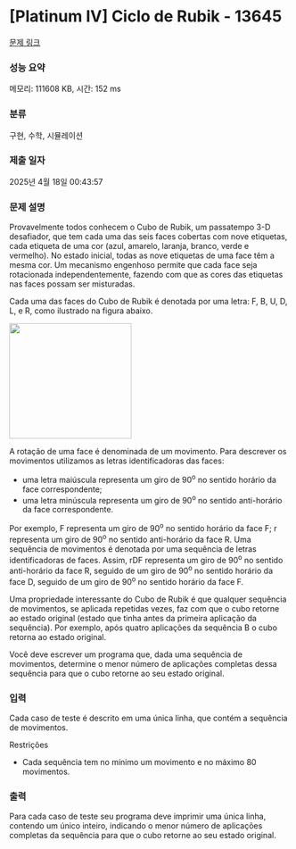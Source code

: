 # [Platinum IV] Ciclo de Rubik - 13645 

[문제 링크](https://www.acmicpc.net/problem/13645) 

### 성능 요약

메모리: 111608 KB, 시간: 152 ms

### 분류

구현, 수학, 시뮬레이션

### 제출 일자

2025년 4월 18일 00:43:57

### 문제 설명

<p>Provavelmente todos conhecem o Cubo de Rubik, um passatempo 3-D desafiador, que tem cada uma das seis faces cobertas com nove etiquetas, cada etiqueta de uma cor (azul, amarelo, laranja, branco, verde e vermelho). No estado inicial, todas as nove etiquetas de uma face têm a mesma cor. Um mecanismo engenhoso permite que cada face seja rotacionada independentemente, fazendo com que as cores das etiquetas nas faces possam ser misturadas.</p>

<p>Cada uma das faces do Cubo de Rubik é denotada por uma letra: F, B, U, D, L, e R, como ilustrado na figura abaixo.</p>

<p><img alt="" src="https://onlinejudgeimages.s3.amazonaws.com/problem/13645/%EC%8A%A4%ED%81%AC%EB%A6%B0%EC%83%B7%202017-01-05%20%EC%98%A4%ED%9B%84%209.38.48.png" style="height:207px; width:219px"></p>

<p>A rotação de uma face é denominada de um movimento. Para descrever os movimentos utilizamos as letras identificadoras das faces:</p>

<ul>
	<li>uma letra maiúscula representa um giro de 90<sup>o</sup> no sentido horário da face correspondente;</li>
	<li>uma letra minúscula representa um giro de 90<sup>o</sup> no sentido anti-horário da face correspondente.</li>
</ul>

<p>Por exemplo, F representa um giro de 90<sup>o</sup> no sentido horário da face F; r representa um giro de 90<sup>o</sup> no sentido anti-horário da face R. Uma sequência de movimentos é denotada por uma sequência de letras identificadoras de faces. Assim, rDF representa um giro de 90<sup>o</sup> no sentido anti-horário da face R, seguido de um giro de 90<sup>o</sup> no sentido horário da face D, seguido de um giro de 90<sup>o</sup> no sentido horário da face F.</p>

<p>Uma propriedade interessante do Cubo de Rubik é que qualquer sequência de movimentos, se aplicada repetidas vezes, faz com que o cubo retorne ao estado original (estado que tinha antes da primeira aplicação da sequência). Por exemplo, após quatro aplicações da sequência B o cubo retorna ao estado original.</p>

<p>Você deve escrever um programa que, dada uma sequência de movimentos, determine o menor número de aplicações completas dessa sequência para que o cubo retorne ao seu estado original.</p>

### 입력 

 <p>Cada caso de teste é descrito em uma única linha, que contém a sequência de movimentos.</p>

<p>Restrições</p>

<ul>
	<li>Cada sequência tem no mínimo um movimento e no máximo 80 movimentos.</li>
</ul>

### 출력 

 <p>Para cada caso de teste seu programa deve imprimir uma única linha, contendo um único inteiro, indicando o menor número de aplicações completas da sequência para que o cubo retorne ao seu estado original.</p>

